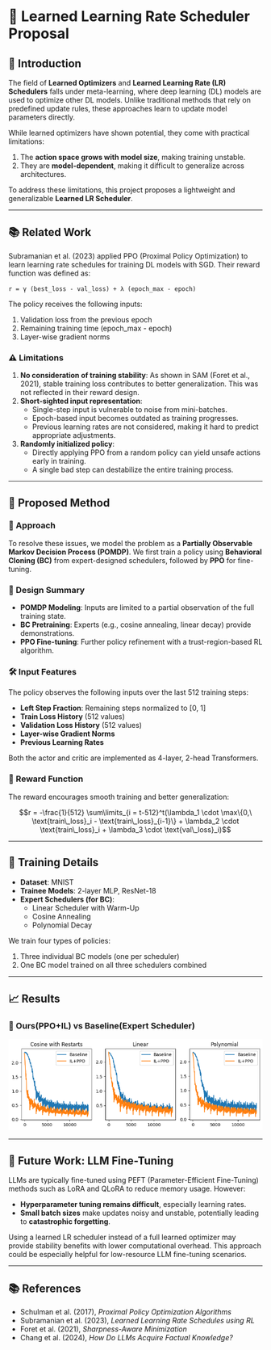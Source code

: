 # 📌 Learned Learning Rate Scheduler Proposal

## 📘 Introduction

The field of **Learned Optimizers** and **Learned Learning Rate (LR) Schedulers** falls under meta-learning, where deep learning (DL) models are used to optimize other DL models. Unlike traditional methods that rely on predefined update rules, these approaches learn to update model parameters directly.

While learned optimizers have shown potential, they come with practical limitations:

1. The **action space grows with model size**, making training unstable.
2. They are **model-dependent**, making it difficult to generalize across architectures.

To address these limitations, this project proposes a lightweight and generalizable **Learned LR Scheduler**.

---

## 📚 Related Work

Subramanian et al. (2023) applied PPO (Proximal Policy Optimization) to learn learning rate schedules for training DL models with SGD. Their reward function was defined as:

```
r = γ (best_loss - val_loss) + λ (epoch_max - epoch)
```

The policy receives the following inputs:

1. Validation loss from the previous epoch
2. Remaining training time (epoch_max - epoch)
3. Layer-wise gradient norms

### ⚠ Limitations

1. **No consideration of training stability**: As shown in SAM (Foret et al., 2021), stable training loss contributes to better generalization. This was not reflected in their reward design.
2. **Short-sighted input representation**:
   - Single-step input is vulnerable to noise from mini-batches.
   - Epoch-based input becomes outdated as training progresses.
   - Previous learning rates are not considered, making it hard to predict appropriate adjustments.
3. **Randomly initialized policy**:
   - Directly applying PPO from a random policy can yield unsafe actions early in training.
   - A single bad step can destabilize the entire training process.

---

## 🧬 Proposed Method

### 🎯 Approach

To resolve these issues, we model the problem as a **Partially Observable Markov Decision Process (POMDP)**. We first train a policy using **Behavioral Cloning (BC)** from expert-designed schedulers, followed by **PPO** for fine-tuning.

### 🔧 Design Summary

- **POMDP Modeling**: Inputs are limited to a partial observation of the full training state.
- **BC Pretraining**: Experts (e.g., cosine annealing, linear decay) provide demonstrations.
- **PPO Fine-tuning**: Further policy refinement with a trust-region-based RL algorithm.

### 🛠 Input Features

The policy observes the following inputs over the last 512 training steps:

- **Left Step Fraction**: Remaining steps normalized to [0, 1]
- **Train Loss History** (512 values)
- **Validation Loss History** (512 values)
- **Layer-wise Gradient Norms**
- **Previous Learning Rates**

Both the actor and critic are implemented as 4-layer, 2-head Transformers.

### 🧮 Reward Function

The reward encourages smooth training and better generalization:

```math
r = -\frac{1}{512} \sum\limits_{i = t-512}^t(\lambda_1 \cdot \max\{0,\ \text{train\_loss}_i - \text{train\_loss}_{i-1}\} + \lambda_2 \cdot \text{train\_loss}_i + \lambda_3 \cdot \text{val\_loss}_i)
```

---

## 🧪 Training Details

- **Dataset**: MNIST
- **Trainee Models**: 2-layer MLP, ResNet-18
- **Expert Schedulers (for BC)**:
  - Linear Scheduler with Warm-Up
  - Cosine Annealing
  - Polynomial Decay

We train four types of policies:

1. Three individual BC models (one per scheduler)
2. One BC model trained on all three schedulers combined

---

## 📈 Results 

### 🔹 Ours(PPO+IL) vs Baseline(Expert Scheduler)

![BC Policy Result](./results/ours_vs_baseline.png)


---

## 🚀 Future Work: LLM Fine-Tuning

LLMs are typically fine-tuned using PEFT (Parameter-Efficient Fine-Tuning) methods such as LoRA and QLoRA to reduce memory usage. However:

- **Hyperparameter tuning remains difficult**, especially learning rates.
- **Small batch sizes** make updates noisy and unstable, potentially leading to **catastrophic forgetting**.

Using a learned LR scheduler instead of a full learned optimizer may provide stability benefits with lower computational overhead. This approach could be especially helpful for low-resource LLM fine-tuning scenarios.

---

## 📚 References

- Schulman et al. (2017), *Proximal Policy Optimization Algorithms*
- Subramanian et al. (2023), *Learned Learning Rate Schedules using RL*
- Foret et al. (2021), *Sharpness-Aware Minimization*
- Chang et al. (2024), *How Do LLMs Acquire Factual Knowledge?*